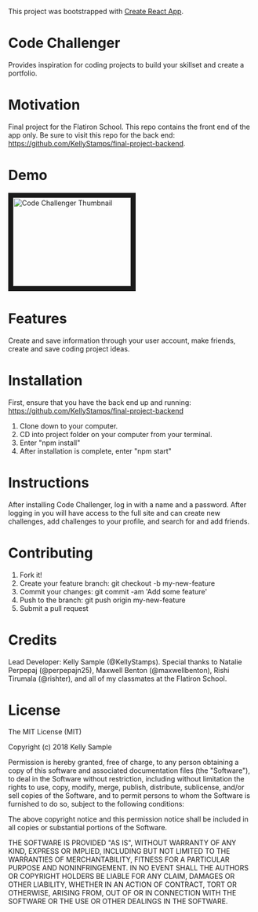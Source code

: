 This project was bootstrapped with [Create React App](https://github.com/facebookincubator/create-react-app).

# Code Challenger 
Provides inspiration for coding projects to build your skillset and create a portfolio. 
# Motivation 
Final project for the Flatiron School. This repo contains the front end of the app only. Be sure to visit this repo for the back end: https://github.com/KellyStamps/final-project-backend. 
# Demo
<a href="https://www.youtube.com/edit?o=U&video_id=pus0LMkY-4U" target="_blank"><img src="http://img.youtube.com/vi/pus0LMkY-4U/0.jpg" 
alt="Code Challenger Thumbnail" width="240" height="180" border="10" /></a>

# Features 
Create and save information through your user account, make friends, create and save coding project ideas.
# Installation 
First, ensure that you have the back end up and running: https://github.com/KellyStamps/final-project-backend

1. Clone down to your computer. 
2. CD into project folder on your computer from your terminal.
3. Enter "npm install"
4. After installation is complete, enter "npm start"
# Instructions
After installing Code Challenger, log in with a name and a password. After logging in you will have access to the full site and can create new challenges, add challenges to your profile, and search for and add friends.
# Contributing 
1. Fork it!
2. Create your feature branch: git checkout -b my-new-feature
3. Commit your changes: git commit -am 'Add some feature'
4. Push to the branch: git push origin my-new-feature
5. Submit a pull request
# Credits
Lead Developer: Kelly Sample (@KellyStamps). Special thanks to Natalie Perpepaj (@perpepajn25), Maxwell Benton (@maxwellbenton), Rishi Tirumala (@rishter), and all of my classmates at the Flatiron School. 
# License 
The MIT License (MIT)

Copyright (c) 2018 Kelly Sample

Permission is hereby granted, free of charge, to any person obtaining a copy of this software and associated documentation files (the "Software"), to deal in the Software without restriction, including without limitation the rights to use, copy, modify, merge, publish, distribute, sublicense, and/or sell copies of the Software, and to permit persons to whom the Software is furnished to do so, subject to the following conditions:

The above copyright notice and this permission notice shall be included in all copies or substantial portions of the Software.

THE SOFTWARE IS PROVIDED "AS IS", WITHOUT WARRANTY OF ANY KIND, EXPRESS OR IMPLIED, INCLUDING BUT NOT LIMITED TO THE WARRANTIES OF MERCHANTABILITY, FITNESS FOR A PARTICULAR PURPOSE AND NONINFRINGEMENT. IN NO EVENT SHALL THE AUTHORS OR COPYRIGHT HOLDERS BE LIABLE FOR ANY CLAIM, DAMAGES OR OTHER LIABILITY, WHETHER IN AN ACTION OF CONTRACT, TORT OR OTHERWISE, ARISING FROM, OUT OF OR IN CONNECTION WITH THE SOFTWARE OR THE USE OR OTHER DEALINGS IN THE SOFTWARE.
